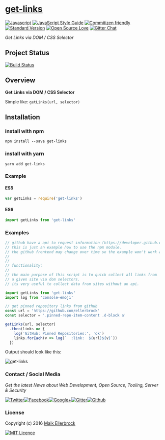 # [get-links](https://www.npmjs.com/package/get-links)

[![Javascript](https://badges.frapsoft.com/javascript/code/javascript.svg?v=100)](https://github.com/ellerbrock/javascript-badges/) [![JavaScript Style Guide](https://img.shields.io/badge/code%20style-standard-brightgreen.svg)](https://github.com/ellerbrock/javascript-badges/) [![Commitizen friendly](https://img.shields.io/badge/commitizen-friendly-brightgreen.svg)](http://commitizen.github.io/cz-cli/) [![Standard Version](https://img.shields.io/badge/release-standard%20version-brightgreen.svg)](https://github.com/conventional-changelog/standard-version) [![Open Source Love](https://badges.frapsoft.com/os/v1/open-source.svg?v=102)](https://github.com/ellerbrock/open-source-badges/) [![Gitter Chat](https://badges.gitter.im/frapsoft/frapsoft.svg)](https://gitter.im/frapsoft/frapsoft/)

_Get Links via DOM / CSS Selector_

## Project Status

[![Build Status](https://travis-ci.org/ellerbrock/get-links.svg?branch=master)](https://travis-ci.org/ellerbrock/get-links)

## Overview

**Get Links via DOM / CSS Selector**

Simple like: `getLinks(url, selector)`

## Installation

### install with npm

`npm install --save get-links`

### install with yarn

`yarn add get-links`

### Example

#### ES5

```javascript
var getLinks = require('get-links')
```

#### ES6

```javascript
import getLinks from 'get-links'
```

### Examples

```javascript
// github have a api to request information (https://developer.github.com/v3/)
// this is just an example how to use the npm module.
// the github frontend may change over time so the example won't work anymore.
//
//
// functionality:
//
// the main purpose of this script is to quick collect all links from
// a given site via dom selectors.
// its very useful to collect data from sites without an api.

import getLinks from 'get-links'
import log from 'console-emoji'

// get pinned repository links from github
const url = 'https://github.com/ellerbrock'
const selector = '.pinned-repo-item-content .d-block a'

getLinks(url, selector)
  .then(links => {
    log('GitHub: Pinned Repositories:', 'ok')
    links.forEach(v => log(`  :link:  ${url}${v}`))
  })
```

Output should look like this:  

![get-links](https://github.frapsoft.com/top/get-links.jpg)

### Contact / Social Media

_Get the latest News about Web Development, Open Source, Tooling, Server & Security_

[![Twitter](https://github.frapsoft.com/social/twitter.png)](https://twitter.com/frapsoft/)[![Facebook](https://github.frapsoft.com/social/facebook.png)](https://www.facebook.com/frapsoft/)[![Google+](https://github.frapsoft.com/social/google-plus.png)](https://plus.google.com/116540931335841862774)[![Gitter](https://github.frapsoft.com/social/gitter.png)](https://gitter.im/frapsoft/frapsoft/)[![Github](https://github.frapsoft.com/social/github.png)](https://github.com/ellerbrock/)

### License

Copyright (c) 2016 [Maik Ellerbrock](https://github.com/ellerbrock/)

[![MIT Licence](https://badges.frapsoft.com/os/mit/mit-125x28.png?v=102)](https://opensource.org/licenses/mit-license.php)
